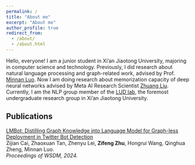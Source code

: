 ```yaml
---
permalink: /
title: "About me"
excerpt: "About me"
author_profile: true
redirect_from: 
  - /about/
  - /about.html
---
```


Hello, everyone! I am a junior student in Xi’an Jiaotong University, majoring in computer science and technology. Previously, I did research about natural language processing and graph-related work, advised by Prof. [Minnan Luo](https://gr.xjtu.edu.cn/en/web/minnluo). Now I am doing research about memorization capacity of deep neural networks advised by Meta AI Research Scientist [Zhuang Liu](https://liuzhuang13.github.io). Currently, I am the NLP group member of the [LUD lab](https://luoundergradxjtu.github.io/), the foremost undergraduate research group in Xi’an Jiaotong University.


## Publications

[LMBot: Distilling Graph Knowledge into Language Model for Graph-less Deployment in Twitter Bot Detection](https://arxiv.org/abs/2306.17408)<br/>
Zijian Cai, Zhaoxuan Tan, Zhenyu Lei, **Zifeng Zhu**, Hongrui Wang, Qinghua Zheng, Minnan Luo. <br/>
*Proceedings of WSDM, 2024.*<br/>
